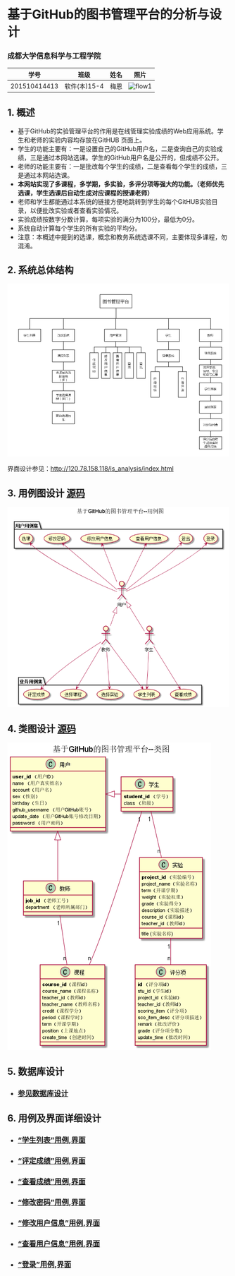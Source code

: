 # 基于GitHub的图书管理平台的分析与设计

### 成都大学信息科学与工程学院

|学号|班级|姓名|照片|
|:-------:|:-------------: | :----------:|:---:|
|201510414413|软件(本)15-4|梅恩|![flow1](../test1/images/default.png)|

## 1. 概述
- 基于GitHub的实验管理平台的作用是在线管理实验成绩的Web应用系统。学生和老师的实验内容均存放在GitHUB
页面上。
- 学生的功能主要有：一是设置自己的GitHub用户名，二是查询自己的实验成绩，三是通过本网站选课。学生的GitHub用户名是公开的，但成绩不公开。
- 老师的功能主要有：一是批改每个学生的成绩，二是查看每个学生的成绩，三是通过本网站选课。
- <b>本网站实现了多课程，多学期，多实验，多评分项等强大的功能。（老师优先选课，学生选课后自动生成对应课程的授课老师）</b>
- 老师和学生都能通过本系统的链接方便地跳转到学生的每个GitHUB实验目录，以便批改实验或者查看实验情况。
- 实验成绩按数字分数计算，每项实验的满分为100分，最低为0分。
- 系统自动计算每个学生的所有实验的平均分。
- 注意：本概述中提到的选课，概念和教务系统选课不同，主要体现多课程，勿混淆。
    
## 2. 系统总体结构
![](./images/bookManageSystem.png)


界面设计参见：http://120.78.158.118/is_analysis/index.html
    
## 3. 用例图设计 [源码](puml/useCase.puml)
![](images/useCase.png)

## 4. 类图设计 [源码](puml/class.puml)
![](images/class.png)

## 5. 数据库设计
- ### [参见数据库设计](database.md)

## 6. 用例及界面详细设计
- ### [“学生列表”用例](./用例/学生列表.md),[界面](http://120.78.158.118/is_analysis/index.html)
- ### [“评定成绩”用例](./用例/评定成绩.md),[界面](http://120.78.158.118/is_analysis/html/grade.html)
- ### [“查看成绩”用例](./用例/查看成绩.md),[界面](http://120.78.158.118/is_analysis/html/showGrade.html)
- ### [“修改密码”用例](./用例/修改密码.md),[界面](http://120.78.158.118/is_analysis/html/top.html)
- ### [“修改用户信息”用例](./用例/修改用户信息.md),[界面](http://120.78.158.118/is_analysis/html/top.html)
- ### [“查看用户信息”用例](./用例/查看用户信息.md),[界面](http://120.78.158.118/is_analysis/html/top.html)
- ### [“登录”用例](./用例/登录.md),[界面](http://120.78.158.118/is_analysis/html/login.html)